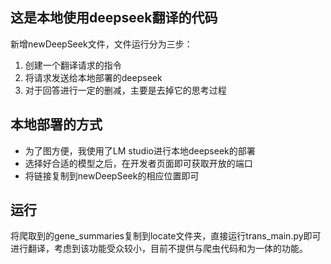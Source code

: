 ## 这是本地使用deepseek翻译的代码

新增newDeepSeek文件，文件运行分为三步：
1. 创建一个翻译请求的指令
2. 将请求发送给本地部署的deepseek
3. 对于回答进行一定的删减，主要是去掉它的思考过程

## 本地部署的方式

- 为了图方便，我使用了LM studio进行本地deepseek的部署
- 选择好合适的模型之后，在开发者页面即可获取开放的端口
- 将链接复制到newDeepSeek的相应位置即可

## 运行
将爬取到的gene_summaries复制到locate文件夹，直接运行trans_main.py即可进行翻译，考虑到该功能受众较小，目前不提供与爬虫代码和为一体的功能。